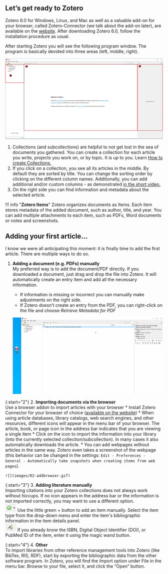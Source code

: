 ## Let’s get ready to Zotero

Zotero 6.0 for Windows, Linux, and Mac as well as a valuable add-on for your browser, called Zotero-Connector (we talk about the add-on later), are available on the [website](https://www.zotero.org/download/). After downloading Zotero 6.0, follow the installation procedure as usual.

After starting Zotero you will see the following program window. The program is basically devided into three areas (left, middle, right). 

 ![](images/02a.png)

1. Collections (and subcollections) are helpful to not get lost in the sea of documents you gathered. You can create a collection for each article you write, projects you work on, or by topic. It is up to you. Learn [How to create Collections.](images/01collection.gif)
2. If you click on a collection, you see all its articles in the middle. By default they are sorted by title. You can change the sorting order by clicking on the different column names. Additionally, you can add additional and/or custom columns - as demonstrated [in the short video.](images/02columns.gif)
3. On the right side you can find information and metadata about the selected article.

!!! info "**Zotero Items**"
    Zotero organizes documents as Items. Each item stores metadata of the added document, such as author, title, and year. You can add multiple attachments to each item, such as PDFs, Word documents or notes and screenshots. 


## Adding your first article…

I know we were all anticipating this moment: it is finally time to add the first article. There are multiple ways to do so.

1.	**Adding a document (e.g. PDFs) manually**  
   My preferred way is to add the document/PDF directly. If you downloaded a document, just drag and drop the file into Zotero. It will automatically create an entry item and add all the necessary information.
       * If information is missing or incorrect you can manually make adjustments on the right side.
       * If Zotero doesn’t create an entry from the PDF, you can right-click on the file and choose *Retrieve Metadata for PDF*

    ![](images/02-addpdf.png)

{:start="2"}
2.	**Importing documents via the browser**  
   Use a browser addon to import articles with your browser
       * Install Zotero Connector for your browser of choice ([available on the website](https://www.zotero.org/download/))
       * When using article databases, library catalogs, web search engines, and other resources, different icons will appear in the menu bar of your browser. The article, book, or page icon in the address bar indicates that you are viewing a single item
       * Click on the icon to import the information into your library (into the currently selected collection/subcollection). In many cases it also automatically downloads the article.
       * You can add webpages without articles in the same way. Zotero even takes a screenshot of the webpage (this behavior can be changed in the settings: `Edit - Preferences - General - Automatically take snapshots when creating items from web pages`). 

    ![](images/02-addbrowser.gif)

{:start="3"}
3.	**Adding literature manually**  
   Importing citations into your Zotero collections does not always work without hiccups. If no icon appears in the address bar or the information is not imported correctly, you may want to use a different option.  
    ![](images/02manually1.png) Use the little green + button to add an item manually. Select the item type from the drop-down menu and enter the item's bibliographic information in the item details panel.  
    ![](images/02manually2.png) If you already know the ISBN, Digital Object Identifier (DOI), or PubMed ID of the item, enter it using the magic wand button.

{:start="4"}
4.	**Other**  
   To import libraries from other reference management tools into Zotero (like BibTex, RIS, RDF), start by exporting the bibliographic data from the other software program. In Zotero, you will find the Import option under File in the menu bar. Browse to your file, select it, and click the “Open” button.
